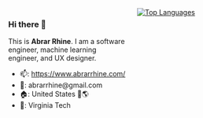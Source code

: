<div style="display: flex; justify-content: space between">
  <div style="flex: 1; margin-right: 20px;">
    <h3>Hi there 👋</h3>
    <p>
      This is <strong>Abrar Rhine</strong>. I am a software engineer, machine learning engineer, and UX designer.
    </p>
    <ul>
      <li>📫: <a href="https://www.abrarrhine.com/">https://www.abrarrhine.com/</a></li>
      <li>📧: abrarrhine@gmail.com</li>
      <li>🏠: United States 🗽🌎</li>
      <li>🏫: Virginia Tech</li>
    </ul>
  </div>
  <div style="flex: 1;">
    <a href="https://github.com/abrarrhine/github-readme-stats">
      <img src="https://github-readme-stats-git-masterrstaa-rickstaa.vercel.app/api/top-langs/?username=abrarrhine&bg_color=000000&text_color=4CAF50" alt="Top Languages" />
    </a>
  </div>
</div>
